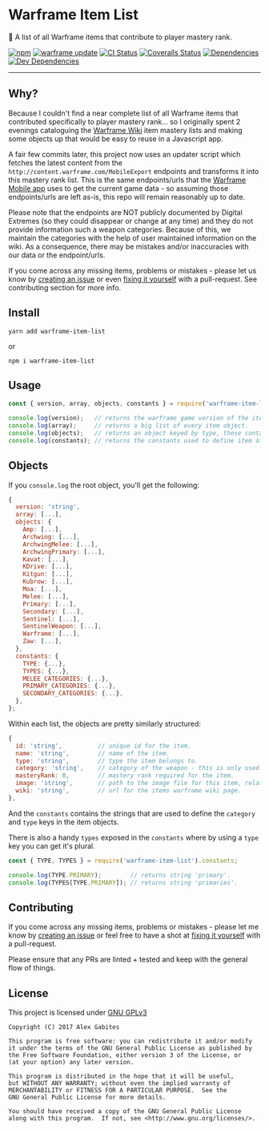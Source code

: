 # Warframe Item List

👾 A list of all Warframe items that contribute to player mastery rank.

[![npm](https://img.shields.io/npm/v/warframe-item-list.svg)](https://www.npmjs.com/package/warframe-item-list)
[![warframe update](https://img.shields.io/badge/warframe_update-24.2.6-blue.svg)](https://warframe.fandom.com/wiki/Update_24#Hotfix_24.2.6)
[![CI Status](https://img.shields.io/travis/South-Paw/warframe-item-list.svg)](https://travis-ci.org/South-Paw/warframe-item-list)
[![Coveralls Status](https://img.shields.io/coveralls/github/South-Paw/warframe-item-list.svg)](https://coveralls.io/github/South-Paw/warframe-item-list)
[![Dependencies](https://david-dm.org/South-Paw/warframe-item-list/status.svg)](https://david-dm.org/South-Paw/warframe-item-list)
[![Dev Dependencies](https://david-dm.org/South-Paw/warframe-item-list/dev-status.svg)](https://david-dm.org/South-Paw/warframe-item-list?type=dev)

---

## Why?

Because I couldn't find a near complete list of all Warframe items that contributed specifically to player mastery rank... so I originally spent 2 evenings cataloguing the [Warframe Wiki](https://warframe.fandom.com/wiki/Weapons) item mastery lists and making some objects up that would be easy to reuse in a Javascript app.

A fair few commits later, this project now uses an updater script which fetches the latest content from the `http://content.warframe.com/MobileExport` endpoints and transforms it into this mastery rank list. This is the same endpoints/urls that the [Warframe Mobile app](https://play.google.com/store/apps/details?id=com.digitalextremes.warframenexus) uses to get the current game data - so assuming those endpoints/urls are left as-is, this repo will remain reasonably up to date.

Please note that the endpoints are NOT publicly documented by Digital Extremes (so they could disappear or change at any time) and they do not provide information such a weapon categories. Because of this, we maintain the categories with the help of user maintained information on the wiki. As a consequence, there may be mistakes and/or inaccuracies with our data or the endpoint/urls.

If you come across any missing items, problems or mistakes - please let us know by [creating an issue](https://github.com/South-Paw/warframe-item-list/issues/new) or even [fixing it yourself](https://github.com/South-Paw/warframe-item-list/pulls) with a pull-request. See contributing section for more info.

## Install

`yarn add warframe-item-list`

or

`npm i warframe-item-list`

## Usage

```js
const { version, array, objects, constants } = require('warframe-item-list');

console.log(version);   // returns the warframe game version of the item list.
console.log(array);     // returns a big list of every item object.
console.log(objects);   // returns an object keyed by type, these contain lists of item objects.
console.log(constants); // returns the constants used to define item attributes.
```

## Objects

If you `console.log` the root object, you'll get the following:

```js
{
  version: 'string',
  array: [...],
  objects: {
    Amp: [...],
    Archwing: [...],
    ArchwingMelee: [...],
    ArchwingPrimary: [...],
    Kavat: [...],
    KDrive: [...],
    Kitgun: [...],
    Kubrow: [...],
    Moa: [...],
    Melee: [...],
    Primary: [...],
    Secondary: [...],
    Sentinel: [...],
    SentinelWeapon: [...],
    Warframe: [...],
    Zaw: [...],
  },
  constants: {
    TYPE: {...},
    TYPES: {...},
    MELEE_CATEGORIES: {...},
    PRIMARY_CATEGORIES: {...},
    SECONDARY_CATEGORIES: {...},
  },
};
```

Within each list, the objects are pretty similarly structured:

```js
{
  id: 'string',          // unique id for the item.
  name: 'string',        // name of the item.
  type: 'string',        // type the item belongs to.
  category: 'string',    // category of the weapon - this is only used on primary/secondary/melee and sentinel weapons.
  masteryRank: 0,        // mastery rank required for the item.
  image: 'string',       // path to the image file for this item, relative to the root of the package.
  wiki: 'string',        // url for the items warframe wiki page.
},
```

And the `constants` contains the strings that are used to define the `category` and `type` keys in the item objects.

There is also a handy `types` exposed in the `constants` where by using a `type` key you can get it's plural.

```js
const { TYPE, TYPES } = require('warframe-item-list').constants;

console.log(TYPE.PRIMARY);        // returns string 'primary'.
console.log(TYPES[TYPE.PRIMARY]); // returns string 'primaries'.
```

## Contributing

If you come across any missing items, problems or mistakes - please let me know by [creating an issue](https://github.com/South-Paw/warframe-item-list/issues/new) or feel free to have a shot at [fixing it yourself](https://github.com/South-Paw/warframe-item-list/pulls) with a pull-request.

Please ensure that any PRs are linted + tested and keep with the general flow of things.

## License

This project is licensed under [GNU GPLv3](https://github.com/South-Paw/warframe-item-list/blob/master/LICENSE)

```
Copyright (C) 2017 Alex Gabites

This program is free software: you can redistribute it and/or modify
it under the terms of the GNU General Public License as published by
the Free Software Foundation, either version 3 of the License, or
(at your option) any later version.

This program is distributed in the hope that it will be useful,
but WITHOUT ANY WARRANTY; without even the implied warranty of
MERCHANTABILITY or FITNESS FOR A PARTICULAR PURPOSE.  See the
GNU General Public License for more details.

You should have received a copy of the GNU General Public License
along with this program.  If not, see <http://www.gnu.org/licenses/>.
```
